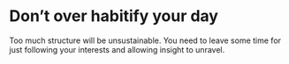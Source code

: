 # Don’t over habitify your day

Too much structure will be unsustainable. You need to leave some time for just following your interests and allowing insight to unravel.

